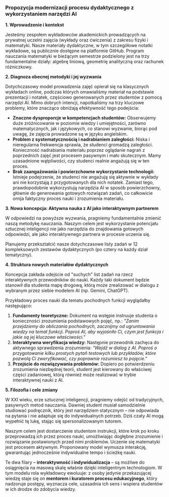 ### **Propozycja modernizacji procesu dydaktycznego z wykorzystaniem narzędzi AI**

**1. Wprowadzenie i kontekst**

Jesteśmy zespołem wykładowców akademickich prowadzących na prywatnej uczelni zajęcia (wykłady oraz ćwiczenia) z zakresu fizyki i matematyki. Nasze materiały dydaktyczne, w tym szczegółowe notatki wykładowe, są publicznie dostępne na platformie GitHub. Program nauczania matematyki w bieżącym semestrze podzielony jest na trzy fundamentalne działy: algebrę liniową, geometrię analityczną oraz rachunek różniczkowy.

**2. Diagnoza obecnej metodyki i jej wyzwania**

Dotychczasowy model prowadzenia zajęć opierał się na klasycznych wykładach online, podczas których omawialiśmy materiał na podstawie prezentacji i notatek, częściowo generowanych przez studentów z pomocą narzędzi AI. Mimo dobrych intencji, napotkaliśmy na trzy kluczowe problemy, które znacząco obniżają efektywność tego podejścia:

* **Znaczne dysproporcje w kompetencjach studentów:** Obserwujemy duże zróżnicowanie w poziomie wiedzy i umiejętności, zarówno matematycznych, jak i językowych, co stanowi wyzwanie, biorąc pod uwagę, że zajęcia prowadzone są w języku angielskim.
* **Problem z systematycznością i nadrabianiem zaległości:** Niska i nieregularna frekwencja sprawia, że studenci gromadzą zaległości. Konieczność nadrabiania materiału poprzez oglądanie nagrań z poprzednich zajęć jest procesem pasywnym i mało skutecznym. Mamy uzasadnione wątpliwości, czy studenci realnie angażują się w ten proces.
* **Brak zaangażowania i powierzchowne wykorzystanie technologii:** Istnieje podejrzenie, że studenci nie angażują się aktywnie w wykłady ani nie korzystają z przygotowanych dla nich notatek. Zamiast tego, prawdopodobnie wykorzystują narzędzia AI w sposób powierzchowny, głównie do generowania gotowych rozwiązań zadań, co całkowicie omija faktyczny proces nauki i zrozumienia materiału.

**3. Nowa koncepcja: Aktywna nauka z AI jako interaktywnym partnerem**

W odpowiedzi na powyższe wyzwania, pragniemy fundamentalnie zmienić naszą metodykę nauczania. Naszym celem jest wykorzystanie potencjału sztucznej inteligencji nie jako narzędzia do znajdowania gotowych odpowiedzi, ale jako interaktywnego partnera w procesie uczenia się.

Planujemy przekształcić nasze dotychczasowe listy zadań w 12 kompleksowych zestawów dydaktycznych (po cztery na każdy dział tematyczny).

**4. Struktura nowych materiałów dydaktycznych**

Koncepcja zakłada odejście od "suchych" list zadań na rzecz interaktywnych przewodników do nauki. Każdy taki dokument będzie stanowił dla studenta mapę drogową, którą może zrealizować w dialogu z wybranym przez siebie modelem AI (np. Gemini, ChatGPT).

Przykładowy proces nauki dla tematu pochodnych funkcji wyglądałby następująco:

1.  **Fundamenty teoretyczne:** Dokument na wstępie instruuje studenta o konieczności zrozumienia podstawowych pojęć, np.: *"Zanim przejdziemy do obliczania pochodnych, zacznijmy od ugruntowania wiedzy na temat funkcji. Poproś AI, aby wyjaśniło Ci, czym jest funkcja i jakie są jej kluczowe właściwości."*
2.  **Interaktywna weryfikacja wiedzy:** Następnie przewodnik zachęca do aktywnego sprawdzenia zrozumienia: *"Wejdź w dialog z AI. Poproś o przygotowanie kilku prostych pytaň testowych lub przykładów, które pozwolą Ci zweryfikować, czy poprawnie rozumiesz to pojęcie."*
3.  **Przejście do rozwiązywania problemów:** Dopiero po potwierdzeniu zrozumienia niezbędnej teorii, student jest kierowany do właściwej części zadaniowej, którą również może realizować w trybie interaktywnej nauki z AI.

**5. Filozofia i cele zmiany**

W XXI wieku, erze sztucznej inteligencji, pragniemy odejść od tradycyjnych, pasywnych metod nauczania. Dawniej student musiał samodzielnie studiować podręcznik, który jest narzędziem statycznym – nie odpowiada na pytania i nie adaptuje się do indywidualnych potrzeb. Dziś czaty AI mogą wypełnić tę lukę, stając się spersonalizowanym tutorem.

Naszym celem jest dostarczenie studentom instrukcji, które krok po kroku przeprowadzą ich przez proces nauki, umożliwiając dogłębne zrozumienie i rozwiązanie postawionych przed nimi problemów. Uczenie się matematyki jest procesem aktywnym. Proponowany model wymusza interakcję, gwarantując jednocześnie indywidualne tempo i ścieżkę nauki.

Te dwa filary – **interaktywność i indywidualizacja** – są możliwe do osiągnięcia na masową skalę właśnie dzięki inteligentnym technologiom. W tym modelu rola wykładowcy ewoluuje: z osoby jedynie przekazującej wiedzę staje się on **mentorem i kuratorem procesu edukacyjnego**, który nadzoruje postępy, wyznacza cele, uzasadnia ich sens i wspiera studentów w ich drodze do zdobycia wiedzy.